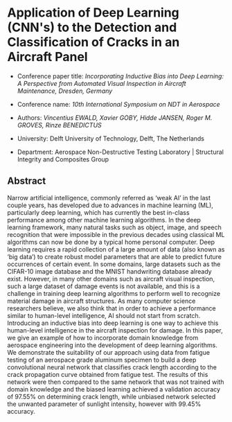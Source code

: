 # Application of Deep Learning (CNN's) to the Detection and Classification of Cracks in an Aircraft Panel

* Conference paper title: *Incorporating Inductive Bias into Deep Learning: A Perspective from Automated Visual Inspection in Aircraft Maintenance, Dresden, Germany*

* Conference name: *10th International Symposium on NDT in Aerospace*

* Authors: *Vincentius EWALD, Xavier GOBY, Hidde JANSEN, Roger M. GROVES, Rinze BENEDICTUS*

* University: Delft University of Technology, Delft, The Netherlands

* Department: Aerospace Non-Destructive Testing Laboratory | Structural Integrity and Composites Group

## Abstract

Narrow artificial intelligence, commonly referred as ‘weak AI’ in the last
couple years, has developed due to advances in machine learning (ML), particularly
deep learning, which has currently the best in-class performance among other
machine learning algorithms. In the deep learning framework, many natural tasks
such as object, image, and speech recognition that were impossible in the previous
decades using classical ML algorithms can now be done by a typical home personal
computer.
Deep learning requires a rapid collection of a large amount of data (also known
as ‘big data’) to create robust model parameters that are able to predict future
occurrences of certain event. In some domains, large datasets such as the CIFAR-10
image database and the MNIST handwriting database already exist. However, in
many other domains such as aircraft visual inspection, such a large dataset of
damage events is not available, and this is a challenge in training deep learning
algorithms to perform well to recognize material damage in aircraft structures.
As many computer science researchers believe, we also think that in order to
achieve a performance similar to human-level intelligence, AI should not start from
scratch. Introducing an inductive bias into deep learning is one way to achieve this
human-level intelligence in the aircraft inspection for damage. In this paper, we give
an example of how to incorporate domain knowledge from aerospace engineering
into the development of deep learning algorithms. We demonstrate the suitability of
our approach using data from fatigue testing of an aerospace grade aluminum
specimen to build a deep convolutional neural network that classifies crack length
according to the crack propagation curve obtained from fatigue test. The results of
this network were then compared to the same network that was not trained with
domain knowledge and the biased learning achieved a validation accuracy of
97.55% on determining crack length, while unbiased network selected the unwanted
parameter of sunlight intensity, however with 99.45% accuracy.
